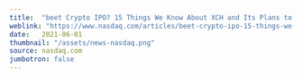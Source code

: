 ```yaml
---
title:  "beet Crypto IPO? 15 Things We Know About XCH and Its Plans to Go Public"
weblink: "https://www.nasdaq.com/articles/beet-crypto-ipo-15-things-we-know-about-xch-and-its-plans-to-go-public-2021-06-01"
date:   2021-06-01
thumbnail: "/assets/news-nasdaq.png"
source: nasdaq.com
jumbotron: false
---
```

